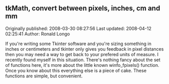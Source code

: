 ## tkMath, convert between pixels, inches, cm and mm

Originally published: 2008-03-30 08:27:56
Last updated: 2008-04-12 02:25:41
Author: Ronald Longo

If you're writing some Tkinter software and you're sizing something in inches or centimeters and tkinter only gives you feedback in pixel distances then you may need a way to get back to your prefered units of measure.  I recently found myself in this situation.  There's nothing fancy about the set of functions here, it's more about the little known winfo_fpixels() function.  Once you know about this everything else is a piece of cake.  These functions are simple, but convenient.